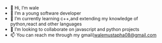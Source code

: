- 👋 Hi, I’m wale
- 👀 I’m a young software developer
- 🌱 I’m currently learning c++,and extending my knowledge of python,react and other languages
- 💞️ I’m looking to collaborate on javascript and python projects
- 📫 You can reach me through my gmail(walemustapha08@gmail.com
